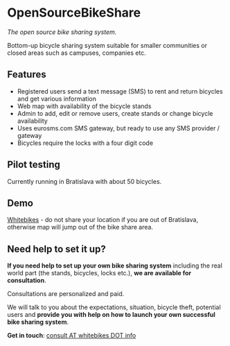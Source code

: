 OpenSourceBikeShare
============
*The open source bike sharing system.*

Bottom-up bicycle sharing system suitable for smaller communities or closed areas such as campuses, companies etc.

Features
----------
* Registered users send a text message (SMS) to rent and return bicycles and get various information
* Web map with availability of the bicycle stands
* Admin to add, edit or remove users, create stands or change bicycle availability
* Uses eurosms.com SMS gateway, but ready to use any SMS provider / gateway
* Bicycles require the locks with a four digit code

Pilot testing
---------
Currently running in Bratislava with about 50 bicycles.

Demo
---------
[Whitebikes](http://whitebikes.info) - do not share your location if you are out of Bratislava, otherwise map will jump out of the bike share area.

Need help to set it up?
---------
**If you need help to set up your own bike sharing system** including the real world part (the stands, bicycles, locks etc.), **we are available for consultation**.

Consultations are personalized and paid.

We will talk to you about the expectations, situation, bicycle theft, potential users and **provide you with help on how to launch your own successful bike sharing system**.

**Get in touch**: [consult AT whitebikes DOT info](mailto:consult@whitebikes.info)